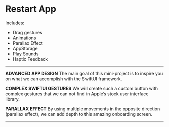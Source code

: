 
# Restart App

Includes:
- Drag gestures
- Animations
- Parallax Effect
- AppStorage
- Play Sounds
- Haptic Feedback

--- 

**ADVANCED APP DESIGN**
The main goal of this mini-project is to inspire you on what we can accomplish with the SwiftUI framework.

**COMPLEX SWIFTUI GESTURES**
We will create such a custom button with complex gestures that we can not find in Apple’s stock user interface library.

**PARALLAX EFFECT**
By using multiple movements in the opposite direction (parallax effect), we can add depth to this amazing onboarding screen.



--- 